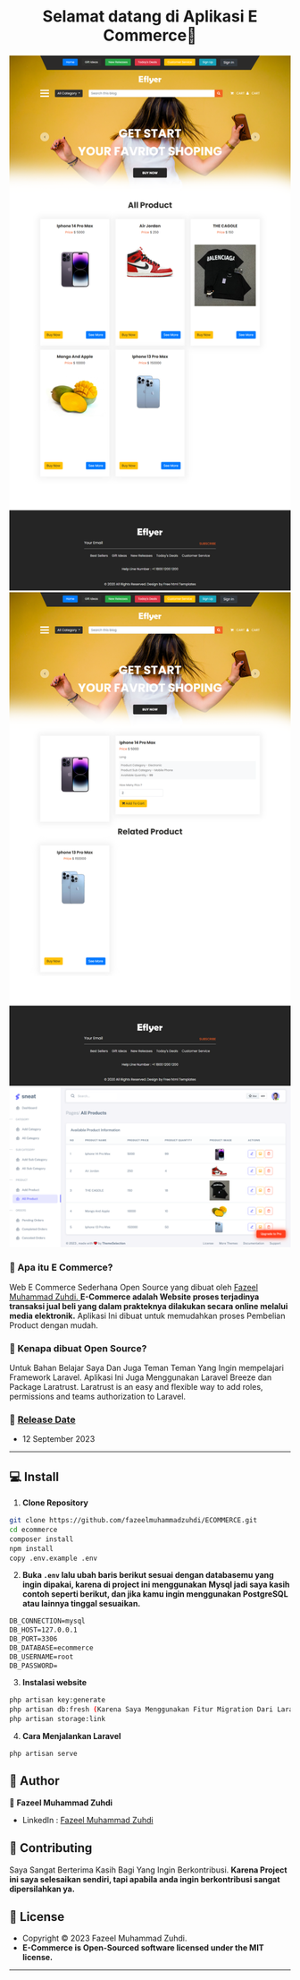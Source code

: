 <h1 align="center">Selamat datang di Aplikasi E Commerce👋</h1>


![Screenshot Aplikasi 1](https://raw.githubusercontent.com/fazeelmuhammadzuhdi/ECOMMERCE/main/public/screenshoot/hasil1.png)
![Screenshot Aplikasi 2](https://raw.githubusercontent.com/fazeelmuhammadzuhdi/ECOMMERCE/main/public/screenshoot/hasil2.png)
![Screenshot Aplikasi 3](https://raw.githubusercontent.com/fazeelmuhammadzuhdi/ECOMMERCE/main/public/screenshoot/hasil3.png)



### 🤔 Apa itu E Commerce?
Web E Commerce Sederhana Open Source yang dibuat oleh <a href="https://github.com/fazeelmuhammadzuhdi"> Fazeel Muhammad Zuhdi. </a> **E-Commerce adalah Website proses terjadinya transaksi jual beli yang dalam prakteknya dilakukan secara online melalui media elektronik.** Aplikasi Ini dibuat untuk memudahkan proses Pembelian Product dengan mudah.

### 🎉 Kenapa dibuat Open Source?
Untuk Bahan Belajar Saya Dan Juga Teman Teman Yang Ingin mempelajari Framework Laravel.
Aplikasi Ini Juga Menggunakan Laravel Breeze dan Package Laratrust. Laratrust is an easy and flexible way to add roles, permissions and teams authorization to Laravel.
### 📆 <a href="#">Release Date</a>
- 12 September 2023

------------

## 💻 Install

1. **Clone Repository**
```bash
git clone https://github.com/fazeelmuhammadzuhdi/ECOMMERCE.git
cd ecommerce
composer install
npm install
copy .env.example .env
```

2. **Buka ```.env``` lalu ubah baris berikut sesuai dengan databasemu yang ingin dipakai, karena di project ini menggunakan Mysql jadi saya kasih contoh seperti berikut, dan jika kamu ingin menggunakan PostgreSQL atau lainnya tinggal sesuaikan.**
```
DB_CONNECTION=mysql
DB_HOST=127.0.0.1
DB_PORT=3306
DB_DATABASE=ecommerce
DB_USERNAME=root
DB_PASSWORD=
```

3. **Instalasi website**
```bash
php artisan key:generate
php artisan db:fresh (Karena Saya Menggunakan Fitur Migration Dari Laravel yang Mana Migration adalah sebuah fitur yang ada pada laravel, migration merupakan Control Version System untuk database. )
php artisan storage:link
```

4. **Cara Menjalankan Laravel**
```command
php artisan serve
```

## 🧑 Author

👤 **Fazeel Muhammad Zuhdi**
- LinkedIn : <a href="https://www.linkedin.com/in/fazeel-muhammad-zuhdi/"> Fazeel Muhammad Zuhdi</a>

## 🤝 Contributing
Saya Sangat Berterima Kasih Bagi Yang Ingin Berkontribusi. **Karena Project ini saya selesaikan sendiri, tapi apabila anda ingin berkontribusi sangat dipersilahkan ya.**


## 📝 License
- Copyright © 2023 Fazeel Muhammad Zuhdi.
- **E-Commerce is Open-Sourced software licensed under the MIT license.**

------------


